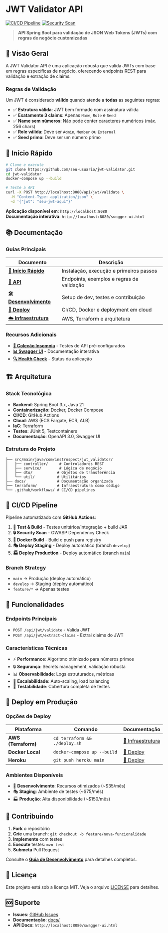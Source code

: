 # JWT Validator API

[![CI/CD Pipeline](https://github.com/tbalbinodesa/jwt-validator/actions/workflows/ci-cd.yml/badge.svg)](https://github.com/tbalbinodesa/jwt-validator/actions/workflows/ci-cd.yml)
[![Security Scan](https://github.com/tbalbinodesa/jwt-validator/actions/workflows/ci-cd.yml/badge.svg?event=schedule)](https://github.com/tbalbinodesa/jwt-validator/actions/workflows/ci-cd.yml)

> **API Spring Boot para validação de JSON Web Tokens (JWTs) com regras de negócio customizadas**

## 🎯 Visão Geral

A JWT Validator API é uma aplicação robusta que valida JWTs com base em regras específicas de negócio, oferecendo
endpoints REST para validação e extração de claims.

### Regras de Validação

Um JWT é considerado **válido** quando atende a **todas** as seguintes regras:

- ✅ **Estrutura válida**: JWT bem formado com assinatura válida
- ✅ **Exatamente 3 claims**: Apenas `Name`, `Role` e `Seed`
- ✅ **Name sem números**: Não pode conter caracteres numéricos (máx. 256 chars)
- ✅ **Role válida**: Deve ser `Admin`, `Member` ou `External`
- ✅ **Seed primo**: Deve ser um número primo

## 🚀 Início Rápido

```bash
# Clone e execute
git clone https://github.com/seu-usuario/jwt-validator.git
cd jwt-validator
docker-compose up --build

# Teste a API
curl -X POST http://localhost:8080/api/jwt/validate \
  -H "Content-Type: application/json" \
  -d '{"jwt": "seu-jwt-aqui"}'
```

**Aplicação disponível em**: `http://localhost:8080`  
**Documentação interativa**: `http://localhost:8080/swagger-ui.html`

## 📚 Documentação

### Guias Principais

| Documento                                       | Descrição                                 |
|-------------------------------------------------|-------------------------------------------|
| **[🚀 Início Rápido](docs/GETTING_STARTED.md)** | Instalação, execução e primeiros passos   |
| **[📖 API](docs/API_DOCUMENTATION.md)**         | Endpoints, exemplos e regras de validação |
| **[🛠️ Desenvolvimento](docs/DEVELOPMENT.md)**  | Setup de dev, testes e contribuição       |
| **[🚀 Deploy](docs/DEPLOYMENT.md)**             | CI/CD, Docker e deployment em cloud       |
| **[☁️ Infraestrutura](docs/INFRASTRUCTURE.md)** | AWS, Terraform e arquitetura              |

### Recursos Adicionais

- **[🧪 Coleção Insomnia](docs/INSOMNIA_COLLECTION.md)** - Testes de API pré-configurados
- **[📊 Swagger UI](http://localhost:8080/swagger-ui.html)** - Documentação interativa
- **[🔍 Health Check](http://localhost:8080/actuator/health)** - Status da aplicação

## 🏗️ Arquitetura

### Stack Tecnológica

- **Backend**: Spring Boot 3.x, Java 21
- **Containerização**: Docker, Docker Compose
- **CI/CD**: GitHub Actions
- **Cloud**: AWS (ECS Fargate, ECR, ALB)
- **IaC**: Terraform
- **Testes**: JUnit 5, Testcontainers
- **Documentação**: OpenAPI 3.0, Swagger UI

### Estrutura do Projeto

```
├── src/main/java/com/instrospect/jwt_validator/
│   ├── controller/     # Controladores REST
│   ├── service/        # Lógica de negócio
│   ├── dto/           # Objetos de transferência
│   └── util/          # Utilitários
├── docs/              # Documentação organizada
├── terraform/         # Infraestrutura como código
└── .github/workflows/ # CI/CD pipelines
```

## 🔄 CI/CD Pipeline

Pipeline automatizado com **GitHub Actions**:

1. **🧪 Test & Build** - Testes unitários/integração + build JAR
2. **🔒 Security Scan** - OWASP Dependency Check
3. **🐳 Docker Build** - Build e push para registry
4. **🎭 Deploy Staging** - Deploy automático (branch `develop`)
5. **🏭 Deploy Production** - Deploy automático (branch `main`)

### Branch Strategy

- `main` → Produção (deploy automático)
- `develop` → Staging (deploy automático)
- `feature/*` → Apenas testes

## 🌟 Funcionalidades

### Endpoints Principais

- `POST /api/jwt/validate` - Valida JWT
- `POST /api/jwt/extract-claims` - Extrai claims do JWT

### Características Técnicas

- ⚡ **Performance**: Algoritmo otimizado para números primos
- 🔒 **Segurança**: Secrets management, validação robusta
- 📊 **Observabilidade**: Logs estruturados, métricas
- 🔄 **Escalabilidade**: Auto-scaling, load balancing
- 🧪 **Testabilidade**: Cobertura completa de testes

## 🚀 Deploy em Produção

### Opções de Deploy

| Plataforma          | Comando                       | Documentação                                |
|---------------------|-------------------------------|---------------------------------------------|
| **AWS (Terraform)** | `cd terraform && ./deploy.sh` | [📖 Infraestrutura](docs/INFRASTRUCTURE.md) |
| **Docker Local**    | `docker-compose up --build`   | [📖 Deploy](docs/DEPLOYMENT.md)             |
| **Heroku**          | `git push heroku main`        | [📖 Deploy](docs/DEPLOYMENT.md)             |

### Ambientes Disponíveis

- 🧪 **Desenvolvimento**: Recursos otimizados (~$35/mês)
- 🎭 **Staging**: Ambiente de testes (~$75/mês)
- 🏭 **Produção**: Alta disponibilidade (~$150/mês)

## 🤝 Contribuindo

1. **Fork** o repositório
2. **Crie** uma branch: `git checkout -b feature/nova-funcionalidade`
3. **Implemente** com testes
4. **Execute** testes: `mvn test`
5. **Submeta** Pull Request

Consulte o **[Guia de Desenvolvimento](docs/DEVELOPMENT.md)** para detalhes completos.

## 📄 Licença

Este projeto está sob a licença MIT. Veja o arquivo [LICENSE](LICENSE) para detalhes.

## 🆘 Suporte

- **Issues**: [GitHub Issues](https://github.com/seu-usuario/jwt-validator/issues)
- **Documentação**: [docs/](docs/)
- **API Docs**: `http://localhost:8080/swagger-ui.html`
